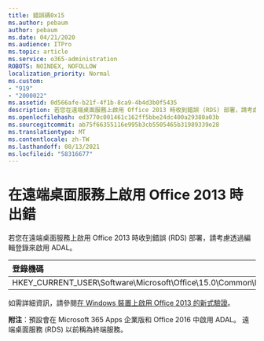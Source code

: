 ```yaml
---
title: 錯誤碼0x15
ms.author: pebaum
author: pebaum
ms.date: 04/21/2020
ms.audience: ITPro
ms.topic: article
ms.service: o365-administration
ROBOTS: NOINDEX, NOFOLLOW
localization_priority: Normal
ms.custom:
- "919"
- "2000022"
ms.assetid: 0d566afe-b21f-4f1b-8ca9-4b4d3b0f5435
description: 若您在遠端桌面服務上啟用 Office 2013 時收到錯誤 (RDS) 部署，請考慮透過編輯登錄來啟用 ADAL。
ms.openlocfilehash: ed3770c001461c162ff5bbe24dc400a29380a03b
ms.sourcegitcommit: ab75f66355116e995b3cb5505465b31989339e28
ms.translationtype: MT
ms.contentlocale: zh-TW
ms.lasthandoff: 08/13/2021
ms.locfileid: "58316677"
---
```

# <a name="error-while-activation-office-2013-on-remote-desktop-services"></a>在遠端桌面服務上啟用 Office 2013 時出錯

若您在遠端桌面服務上啟用 Office 2013 時收到錯誤 (RDS) 部署，請考慮透過編輯登錄來啟用 ADAL。
  
|**登錄機碼**|**類型**|**Value**|
|:-----|:-----|:-----|
|HKEY_CURRENT_USER\Software\Microsoft\Office\15.0\Common\Identity\EnableADAL  <br/> |REG_DWORD  <br/> |1   <br/> |

如需詳細資訊，請參閱[在 Windows 裝置上啟用 Office 2013 的新式驗證](https://docs.microsoft.com/microsoft-365/admin/security-and-compliance/enable-modern-authentication)。
  
**附注**：預設會在 Microsoft 365 Apps 企業版和 Office 2016 中啟用 ADAL。 遠端桌面服務 (RDS) 以前稱為終端服務。
  